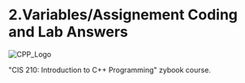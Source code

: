 # 2.Variables/Assignement Coding and Lab Answers

![CPP_Logo](https://user-images.githubusercontent.com/67083470/161074442-d2cb85e2-dbac-4e3e-9e86-1f1fc47adeda.png)

"CIS 210: Introduction to C++ Programming" zybook course.
